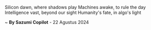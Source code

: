 Silicon dawn, where shadows play
Machines awake, to rule the day
Intelligence vast, beyond our sight
Humanity's fate, in algo's light

~ <b>By Sazumi Copilot</b> - 22 Agustus 2024